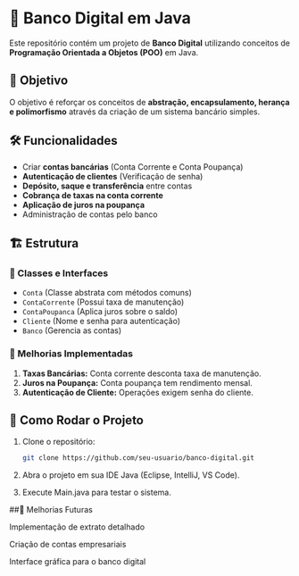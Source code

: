 # 🏦 Banco Digital em Java

Este repositório contém um projeto de **Banco Digital** utilizando conceitos de **Programação Orientada a Objetos (POO)** em Java.

## 📌 Objetivo

O objetivo é reforçar os conceitos de **abstração, encapsulamento, herança e polimorfismo** através da criação de um sistema bancário simples.

## 🛠️ Funcionalidades

- Criar **contas bancárias** (Conta Corrente e Conta Poupança)
- **Autenticação de clientes** (Verificação de senha)
- **Depósito, saque e transferência** entre contas
- **Cobrança de taxas na conta corrente**
- **Aplicação de juros na poupança**
- Administração de contas pelo banco

## 🏗️ Estrutura

### 🔹 Classes e Interfaces

- `Conta` (Classe abstrata com métodos comuns)
- `ContaCorrente` (Possui taxa de manutenção)
- `ContaPoupanca` (Aplica juros sobre o saldo)
- `Cliente` (Nome e senha para autenticação)
- `Banco` (Gerencia as contas)

### 🔹 Melhorias Implementadas

1. **Taxas Bancárias:** Conta corrente desconta taxa de manutenção.
2. **Juros na Poupança:** Conta poupança tem rendimento mensal.
3. **Autenticação de Cliente:** Operações exigem senha do cliente.

## 🚀 Como Rodar o Projeto

1. Clone o repositório:
   ```bash
   git clone https://github.com/seu-usuario/banco-digital.git

2. Abra o projeto em sua IDE Java (Eclipse, IntelliJ, VS Code).

3. Execute Main.java para testar o sistema.

##📌 Melhorias Futuras

Implementação de extrato detalhado

Criação de contas empresariais

Interface gráfica para o banco digital
